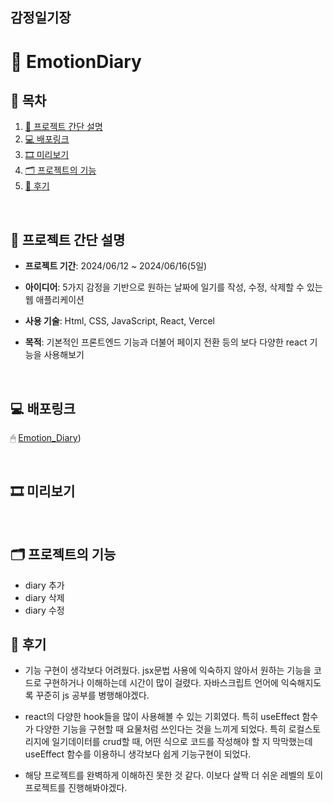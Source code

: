
## 감정일기장

#  📅 EmotionDiary


## 🧾 목차


1. [🔖 프로젝트 간단 설명](#-프로젝트-간단-설명)
2. [💻 배포링크](#-배포링크)
3. [🎞 미리보기](#-미리보기)
4. [🗂 프로젝트의 기능](#-프로젝트의-기능)
5. [💬 후기](#-후기)

<br>

## 🔖 프로젝트 간단 설명
- **프로젝트 기간**: 2024/06/12 ~ 2024/06/16(5일)

- **아이디어**: 5가지 감정을 기반으로 원하는 날짜에 일기를 작성, 수정, 삭제할 수 있는 웹 애플리케이션

- **사용 기술**: Html, CSS, JavaScript, React, Vercel

- **목적**: 기본적인 프론트엔드 기능과 더불어 페이지 전환 등의 보다 다양한 react 기능을 사용해보기
  
<br>

## 💻 배포링크
🖱 [Emotion_Diary](https://emotion-diary-mu-taupe.vercel.app/))   

<br>

## 🎞 미리보기



<br>

## 🗂 프로젝트의 기능
- diary 추가
- diary 삭제
- diary 수정
  

## 💬 후기

- 기능 구현이 생각보다 어려웠다. jsx문법 사용에 익숙하지 않아서 원하는 기능을 코드로 구현하거나 이해하는데 시간이 많이 걸렸다.
      자바스크립트 언어에 익숙해지도록 꾸준히 js 공부를 병행해야겠다.
  
- react의 다양한 hook들을 많이 사용해볼 수 있는 기회였다. 특히 useEffect 함수가 다양한 기능을 구현할 때 요물처럼 쓰인다는 것을 느끼게 되었다.
      특히 로컬스토리지에 일기데이터를 crud할 때, 어떤 식으로 코드를 작성해야 할 지 막막했는데 useEffect 함수를 이용하니 생각보다 쉽게 기능구현이 되었다.

- 해당 프로젝트를 완벽하게 이해하진 못한 것 같다. 이보다 살짝 더 쉬운 레벨의 토이프로젝트를 진행해봐야겠다.
  
